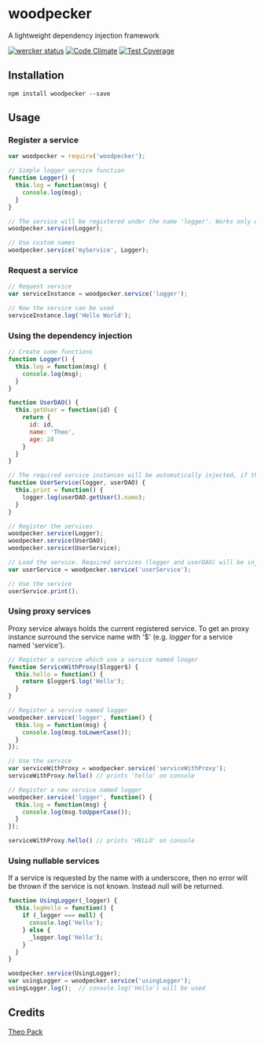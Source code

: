 # woodpecker

A lightweight dependency injection framework

[![wercker status](https://app.wercker.com/status/02450cc45afcd1568fa0327835370d96/m "wercker status")](https://app.wercker.com/project/bykey/02450cc45afcd1568fa0327835370d96)
[![Code Climate](https://codeclimate.com/github/FuriKuri/woodpecker/badges/gpa.svg)](https://codeclimate.com/github/FuriKuri/woodpecker)
[![Test Coverage](https://codeclimate.com/github/FuriKuri/woodpecker/badges/coverage.svg)](https://codeclimate.com/github/FuriKuri/woodpecker)
## Installation

```
npm install woodpecker --save
```

## Usage
### Register a service
```javascript
var woodpecker = require('woodpecker');

// Simple logger service function
function Logger() {
  this.log = function(msg) {
    console.log(msg);
  }
}

// The service will be registered under the name 'logger'. Works only with named function
woodpecker.service(Logger);

// Use custom names
woodpecker.service('myService', Logger);
```

### Request a service
```javascript
// Request service
var serviceInstance = woodpecker.service('logger');

// Now the service can be used
serviceInstance.log('Hello World');
```

### Using the dependency injection
```javascript
// Create some functions
function Logger() {
  this.log = function(msg) {
    console.log(msg);
  }
}

function UserDAO() {
  this.getUser = function(id) {
    return {
      id: id,
      name: 'Theo',
      age: 28
    }
  }
}

// The required service instances will be automatically injected, if the parameter names match the registered services
function UserService(logger, userDAO) {
  this.print = function() {
    logger.log(userDAO.getUser().name);
  }
}

// Register the services
woodpecker.service(Logger);
woodpecker.service(UserDAO);
woodpecker.service(UserService);

// Load the service. Required services (logger and userDAO) will be injected
var userService = woodpecker.service('userService');

// Use the service
userService.print();
```

### Using proxy services
Proxy service always holds the current registered service. To get an proxy instance surround the service name with '$' (e.g. $logger$ for a service named 'service').
```javascript
// Register a service which use a service named looger
function ServiceWithProxy($logger$) {
  this.hello = function() {
    return $logger$.log('Hello');
  }
}

// Register a service named logger
woodpecker.service('logger', function() {
  this.log = function(msg) {
    console.log(msg.toLowerCase());
  }
});

// Use the service
var serviceWithProxy = woodpecker.service('serviceWithProxy');
serviceWithProxy.hello() // prints 'hello' on console

// Register a new service named logger
woodpecker.service('logger', function() {
  this.log = function(msg) {
    console.log(msg.toUpperCase());
  }
});

serviceWithProxy.hello() // prints 'HELLO' on console

```

### Using nullable services
If a service is requested by the name with a underscore, then no error will be thrown if the service is not known. Instead null will be returned.
```javascript
function UsingLogger(_logger) {
  this.logHello = function() {
    if (_logger === null) {
      console.log('Hello');
    } else {
      _logger.log('Hello');
    }
  }
}

woodpecker.service(UsingLogger);
var usingLogger = woodpecker.service('usingLogger');
usingLogger.log();  // console.log('Hello') will be used
```

## Credits
[Theo Pack](https://github.com/FuriKuri/)

